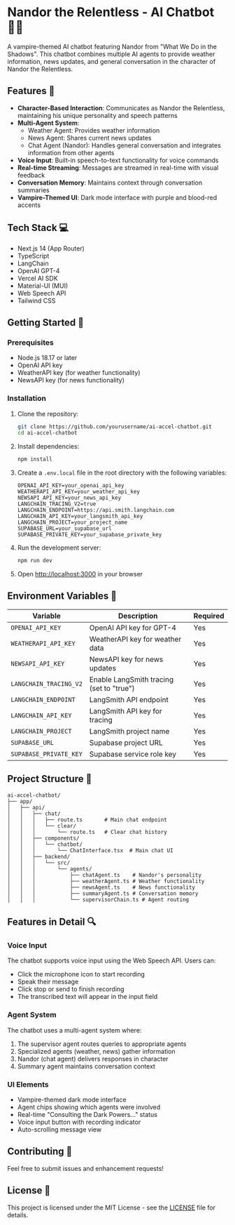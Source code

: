 # Nandor the Relentless - AI Chatbot 🧛‍♂️

A vampire-themed AI chatbot featuring Nandor from "What We Do in the Shadows". This chatbot combines multiple AI agents to provide weather information, news updates, and general conversation in the character of Nandor the Relentless.

## Features 🌟

- **Character-Based Interaction**: Communicates as Nandor the Relentless, maintaining his unique personality and speech patterns
- **Multi-Agent System**: 
  - Weather Agent: Provides weather information
  - News Agent: Shares current news updates
  - Chat Agent (Nandor): Handles general conversation and integrates information from other agents
- **Voice Input**: Built-in speech-to-text functionality for voice commands
- **Real-time Streaming**: Messages are streamed in real-time with visual feedback
- **Conversation Memory**: Maintains context through conversation summaries
- **Vampire-Themed UI**: Dark mode interface with purple and blood-red accents

## Tech Stack 💻

- Next.js 14 (App Router)
- TypeScript
- LangChain
- OpenAI GPT-4
- Vercel AI SDK
- Material-UI (MUI)
- Web Speech API
- Tailwind CSS

## Getting Started 🚀

### Prerequisites

- Node.js 18.17 or later
- OpenAI API key
- WeatherAPI key (for weather functionality)
- NewsAPI key (for news functionality)

### Installation

1. Clone the repository:
   ```bash
   git clone https://github.com/yourusername/ai-accel-chatbot.git
   cd ai-accel-chatbot
   ```

2. Install dependencies:
   ```bash
   npm install
   ```

3. Create a `.env.local` file in the root directory with the following variables:
   ```env
   OPENAI_API_KEY=your_openai_api_key
   WEATHERAPI_API_KEY=your_weather_api_key
   NEWSAPI_API_KEY=your_news_api_key
   LANGCHAIN_TRACING_V2=true
   LANGCHAIN_ENDPOINT=https://api.smith.langchain.com
   LANGCHAIN_API_KEY=your_langsmith_api_key
   LANGCHAIN_PROJECT=your_project_name
   SUPABASE_URL=your_supabase_url
   SUPABASE_PRIVATE_KEY=your_supabase_private_key
   ```

4. Run the development server:
   ```bash
   npm run dev
   ```

5. Open [http://localhost:3000](http://localhost:3000) in your browser

## Environment Variables 🔑

| Variable | Description | Required |
|----------|-------------|----------|
| `OPENAI_API_KEY` | OpenAI API key for GPT-4 | Yes |
| `WEATHERAPI_API_KEY` | WeatherAPI key for weather data | Yes |
| `NEWSAPI_API_KEY` | NewsAPI key for news updates | Yes |
| `LANGCHAIN_TRACING_V2` | Enable LangSmith tracing (set to "true") | Yes |
| `LANGCHAIN_ENDPOINT` | LangSmith API endpoint | Yes |
| `LANGCHAIN_API_KEY` | LangSmith API key for tracing | Yes |
| `LANGCHAIN_PROJECT` | LangSmith project name | Yes |
| `SUPABASE_URL` | Supabase project URL | Yes |
| `SUPABASE_PRIVATE_KEY` | Supabase service role key | Yes |

## Project Structure 📁

```
ai-accel-chatbot/
├── app/
│   ├── api/
│   │   ├── chat/
│   │   │   ├── route.ts       # Main chat endpoint
│   │   │   └── clear/
│   │   │       └── route.ts   # Clear chat history
│   │   ├── components/
│   │   │   └── chatbot/
│   │   │       └── ChatInterface.tsx  # Main chat UI
│   │   ├── backend/
│   │   │   └── src/
│   │   │       └── agents/
│   │   │           ├── chatAgent.ts    # Nandor's personality
│   │   │           ├── weatherAgent.ts # Weather functionality
│   │   │           ├── newsAgent.ts    # News functionality
│   │   │           ├── summaryAgent.ts # Conversation memory
│   │   │           └── supervisorChain.ts # Agent routing
```

## Features in Detail 🔍

### Voice Input
The chatbot supports voice input using the Web Speech API. Users can:
- Click the microphone icon to start recording
- Speak their message
- Click stop or send to finish recording
- The transcribed text will appear in the input field

### Agent System
The chatbot uses a multi-agent system where:
1. The supervisor agent routes queries to appropriate agents
2. Specialized agents (weather, news) gather information
3. Nandor (chat agent) delivers responses in character
4. Summary agent maintains conversation context

### UI Elements
- Vampire-themed dark mode interface
- Agent chips showing which agents were involved
- Real-time "Consulting the Dark Powers..." status
- Voice input button with recording indicator
- Auto-scrolling message view

## Contributing 🤝

Feel free to submit issues and enhancement requests!

## License 📄

This project is licensed under the MIT License - see the [LICENSE](LICENSE) file for details.

